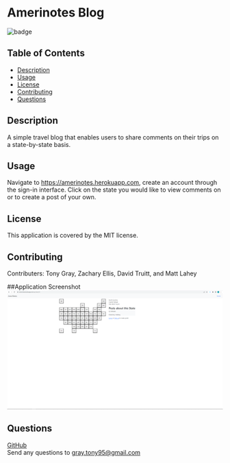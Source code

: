 # Amerinotes Blog

  ![badge](https://img.shields.io/badge/license-MIT-blue.svg)

  ## Table of Contents

  - [Description](#description)
  - [Usage](#usage)
  - [License](#license)
  - [Contributing](#contributing)
  - [Questions](#questions)
  ## Description

  A simple travel blog that enables users to share comments on their trips on a state-by-state basis.
  ## Usage

  Navigate to https://amerinotes.herokuapp.com, create an account through the sign-in interface. Click on the state you would like to view comments on or to create a post of your own.
  ## License
  This application is covered by the MIT license.
  ## Contributing

  Contributers: Tony Gray, Zachary Ellis, David Truitt, and Matt Lahey
  
  ##Application Screenshot
  ![](/images/amerinotes-screenshot.PNG)
  ## Questions

  [GitHub](https://github.com/TGray95) <br>
  Send any questions to gray.tony95@gmail.com
